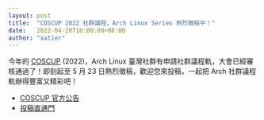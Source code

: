 ```yaml
---
layout: post
title:  "COSCUP 2022 社群議程，Arch Linux Series 熱烈徵稿中！"
date:   2022-04-20T10:00:00+08:00
author: "xatier"
---
```


今年的 [COSCUP](https://coscup.org/2022/) (2022)，Arch Linux 臺灣社群有申請社群議程軌，大會已經審核通過了！即刻起至 5 月 23 日熱烈徵稿，歡迎您來投稿，一起把 Arch 社群議程軌辦得豐富又精彩吧！

* [COSCUP 官方公告](https://blog.coscup.org/2022/04/coscup-x-kcd-taiwan-2022-cfp-is-now.html)
* [投稿直通門](https://pretalx.com/coscup-2022/cfp)
